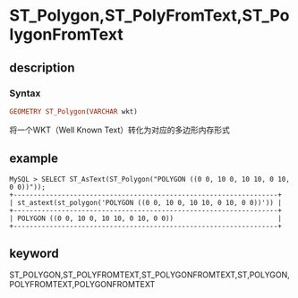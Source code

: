 # ST_Polygon,ST_PolyFromText,ST_PolygonFromText

## description

### Syntax

```Haskell
GEOMETRY ST_Polygon(VARCHAR wkt)
```

将一个WKT（Well Known Text）转化为对应的多边形内存形式

## example

```Plain Text
MySQL > SELECT ST_AsText(ST_Polygon("POLYGON ((0 0, 10 0, 10 10, 0 10, 0 0))"));
+------------------------------------------------------------------+
| st_astext(st_polygon('POLYGON ((0 0, 10 0, 10 10, 0 10, 0 0))')) |
+------------------------------------------------------------------+
| POLYGON ((0 0, 10 0, 10 10, 0 10, 0 0))                          |
+------------------------------------------------------------------+
```

## keyword

ST_POLYGON,ST_POLYFROMTEXT,ST_POLYGONFROMTEXT,ST,POLYGON,POLYFROMTEXT,POLYGONFROMTEXT
